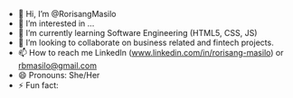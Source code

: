 - 👋 Hi, I’m @RorisangMasilo
- 👀 I’m interested in ...
- 🌱 I’m currently learning Software Engineering (HTML5, CSS, JS)
- 💞️ I’m looking to collaborate on business related and fintech projects.
- 📫 How to reach me LinkedIn (www.linkedin.com/in/rorisang-masilo) or rbmasilo@gmail.com
- 😄 Pronouns: She/Her
- ⚡ Fun fact: 

<!---
RorisangMasilo/RorisangMasilo is a ✨ special ✨ repository because its `README.md` (this file) appears on your GitHub profile.
You can click the Preview link to take a look at your changes.
--->
